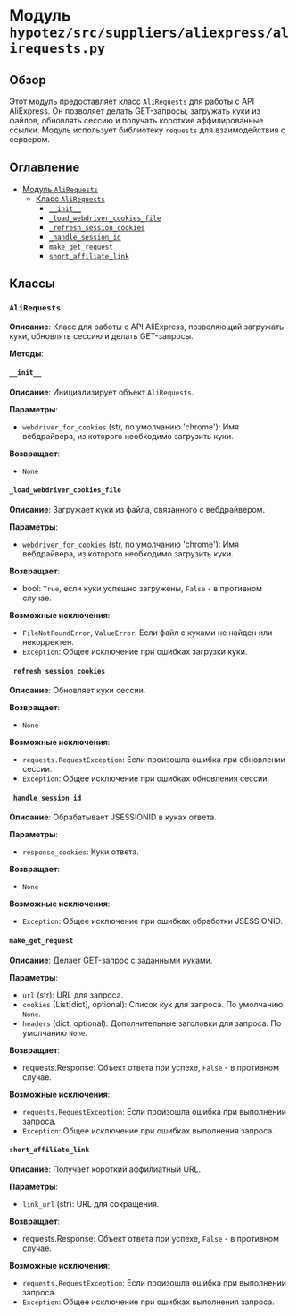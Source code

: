 # Модуль `hypotez/src/suppliers/aliexpress/alirequests.py`

## Обзор

Этот модуль предоставляет класс `AliRequests` для работы с API AliExpress. Он позволяет делать GET-запросы, загружать куки из файлов, обновлять сессию и получать короткие аффилированные ссылки. Модуль использует библиотеку `requests` для взаимодействия с сервером.

## Оглавление

- [Модуль `AliRequests`](#модуль-alirequests)
    - [Класс `AliRequests`](#класс-alirequests)
        - [`__init__`](#инициализация-класса-alirequests)
        - [`_load_webdriver_cookies_file`](#загрузка-куки-из-файла)
        - [`_refresh_session_cookies`](#обновление-куки-сессии)
        - [`_handle_session_id`](#обработка-sessionid)
        - [`make_get_request`](#создание-get-запроса)
        - [`short_affiliate_link`](#создание-короткий-аффилиатной-ссылка)


## Классы

### `AliRequests`

**Описание**: Класс для работы с API AliExpress, позволяющий загружать куки, обновлять сессию и делать GET-запросы.

**Методы**:

#### `__init__`

**Описание**: Инициализирует объект `AliRequests`.

**Параметры**:
- `webdriver_for_cookies` (str, по умолчанию 'chrome'): Имя вебдрайвера, из которого необходимо загрузить куки.

**Возвращает**:
- `None`

#### `_load_webdriver_cookies_file`

**Описание**: Загружает куки из файла, связанного с вебдрайвером.

**Параметры**:
- `webdriver_for_cookies` (str, по умолчанию 'chrome'): Имя вебдрайвера, из которого необходимо загрузить куки.

**Возвращает**:
- bool: `True`, если куки успешно загружены, `False` - в противном случае.

**Возможные исключения**:
- `FileNotFoundError`, `ValueError`: Если файл с куками не найден или некорректен.
- `Exception`: Общее исключение при ошибках загрузки куки.


#### `_refresh_session_cookies`

**Описание**: Обновляет куки сессии.

**Возвращает**:
- `None`

**Возможные исключения**:
- `requests.RequestException`: Если произошла ошибка при обновлении сессии.
- `Exception`: Общее исключение при ошибках обновления сессии.

#### `_handle_session_id`

**Описание**: Обрабатывает JSESSIONID в куках ответа.

**Параметры**:
- `response_cookies`: Куки ответа.

**Возвращает**:
- `None`

**Возможные исключения**:
- `Exception`: Общее исключение при ошибках обработки JSESSIONID.


#### `make_get_request`

**Описание**: Делает GET-запрос с заданными куками.

**Параметры**:
- `url` (str): URL для запроса.
- `cookies` (List[dict], optional): Список кук для запроса. По умолчанию `None`.
- `headers` (dict, optional): Дополнительные заголовки для запроса. По умолчанию `None`.

**Возвращает**:
- requests.Response: Объект ответа при успехе, `False` - в противном случае.

**Возможные исключения**:
- `requests.RequestException`: Если произошла ошибка при выполнении запроса.
- `Exception`: Общее исключение при ошибках выполнения запроса.


#### `short_affiliate_link`

**Описание**: Получает короткий аффилиатный URL.

**Параметры**:
- `link_url` (str): URL для сокращения.

**Возвращает**:
- requests.Response: Объект ответа при успехе, `False` - в противном случае.

**Возможные исключения**:
- `requests.RequestException`: Если произошла ошибка при выполнении запроса.
- `Exception`: Общее исключение при ошибках выполнения запроса.